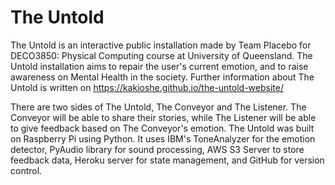# The Untold 

The Untold is an interactive public installation made by Team Placebo for DECO3850: Physical Computing course
at University of Queensland. The Untold installation aims to repair the user's current emotion, and to raise
awareness on Mental Health in the society.
Further information about The Untold is written on https://kakioshe.github.io/the-untold-website/

There are two sides of The Untold, The Conveyor and The Listener. The Conveyor will be able to share their stories,
while The Listener will be able to give feedback based on The Conveyor's emotion. The Untold was built on Raspberry Pi
using Python. It uses IBM's ToneAnalyzer for the emotion detector, PyAudio library for sound processing, AWS S3 Server
to store feedback data, Heroku server for state management, and GitHub for version control. 
